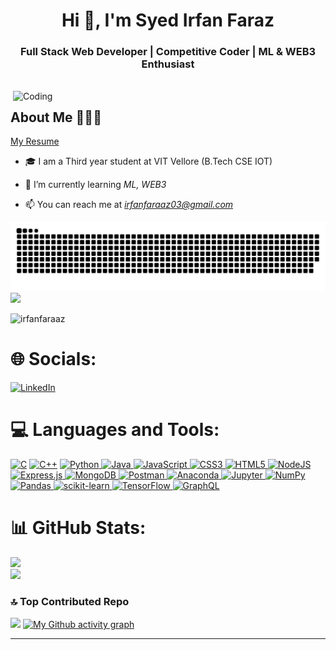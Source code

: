 <!--


Here are some ideas to get you started:

- 🔭 I’m currently working on ...
- 🌱 I’m currently learning ...
- 👯 I’m looking to collaborate on ...
- 🤔 I’m looking for help with ...
- 💬 Ask me about ...
- 📫 How to reach me: ...
- 😄 Pronouns: ...
- ⚡ Fun fact: ...
-->

<h1 align="center">Hi 👋, I'm Syed Irfan Faraz</h1>
<h3 align="center">Full Stack Web Developer | Competitive Coder | ML & WEB3 Enthusiast</h3>
<br>
<img align="right" alt="Coding" width="500" src="https://appsmaventech.com/images/blog/The-Evolution-Of-Web-Development-Via-Machine-Learning.jpg">

## About Me 👨🏻‍💻
<a href="https://drive.google.com/file/d/19ab--QRTIWZywbK-OXmROhDMZ_OpmZm6/view?usp=sharing" target="_blank">My Resume</a>
- 🎓 I am a Third year student at VIT Vellore (B.Tech CSE IOT) 

- 🌱 I’m currently learning *ML, WEB3*



- 📫 You can reach me at *irfanfaraaz03@gmail.com*
</div>

<div align="center">
  <a href="https://1999azzar.github.io/1999AZZAR/">
  <img  src="https://github.com/1999AZZAR/1999AZZAR/blob/main/resources/img/grid-snake.svg"
       alt="" /></a>
</div>
  <img src="https://user-images.githubusercontent.com/73097560/115834477-dbab4500-a447-11eb-908a-139a6edaec5c.gif"><br>

<p align="left"> <img src="https://komarev.com/ghpvc/?username=irfanfaraaz&label=Profile%20views&color=0e75b6&style=flat" alt="irfanfaraaz" /> </p>


# 🌐 Socials:

[![LinkedIn](https://img.shields.io/badge/LinkedIn-%230077B5.svg?logo=linkedin&logoColor=white)](https://www.linkedin.com/in/syed-irfan-faraz-b95b34227/)

# 💻 Languages and Tools:

[![C](https://img.shields.io/badge/c-%2300599C.svg?style=for-the-badge&logo=c&logoColor=white)](https://www.cprogramming.com/)
[![C++](https://img.shields.io/badge/c++-%2300599C.svg?style=for-the-badge&logo=c%2B%2B&logoColor=white)](https://cplusplus.com/) 
[![Python](https://img.shields.io/badge/python-3670A0?style=for-the-badge&logo=python&logoColor=ffdd54)
](https://www.python.org/)
[![Java](https://img.shields.io/badge/java-%23ED8B00.svg?style=for-the-badge&logo=java&logoColor=white)
](https://www.java.com/en/) 
[![JavaScript](https://img.shields.io/badge/javascript-%23323330.svg?style=for-the-badge&logo=javascript&logoColor=%23F7DF1E)
](https://developer.mozilla.org/en-US/docs/Web/JavaScript/)
[![CSS3](https://img.shields.io/badge/css3-%231572B6.svg?style=for-the-badge&logo=css3&logoColor=white)
](https://developer.mozilla.org/en-US/docs/Web/CSS/)
[![HTML5](https://img.shields.io/badge/html5-%23E34F26.svg?style=for-the-badge&logo=html5&logoColor=white)
]( https://developer.mozilla.org/en-US/docs/Web/HTML/)
[![NodeJS](https://img.shields.io/badge/node.js-6DA55F?style=for-the-badge&logo=node.js&logoColor=white)
](https://nodejs.org/en/)
[![Express.js](https://img.shields.io/badge/express.js-%23404d59.svg?style=for-the-badge&logo=express&logoColor=%2361DAFB)
](https://expressjs.com/)
[![MongoDB](https://img.shields.io/badge/MongoDB-%234ea94b.svg?style=for-the-badge&logo=mongodb&logoColor=white)
](https://www.mongodb.com/)
[![Postman](https://img.shields.io/badge/Postman-FF6C37?style=for-the-badge&logo=postman&logoColor=white)
](https://www.postman.com/)
[![Anaconda](https://img.shields.io/badge/Anaconda-%2344A833.svg?style=for-the-badge&logo=anaconda&logoColor=white)
](https://www.anaconda.com/)
[![Jupyter](https://img.shields.io/static/v1?style=for-the-badge&message=Jupyter&color=F37626&logo=Jupyter&logoColor=FFFFFF&label=)
](https://jupyter.org/)
[![NumPy](https://img.shields.io/badge/numpy-%23013243.svg?style=for-the-badge&logo=numpy&logoColor=white)
](https://numpy.org/)
[![Pandas](https://img.shields.io/badge/pandas-%23150458.svg?style=for-the-badge&logo=pandas&logoColor=white)
](https://pandas.pydata.org/)
[![scikit-learn](https://img.shields.io/badge/scikit--learn-%23F7931E.svg?style=for-the-badge&logo=scikit-learn&logoColor=white)
](https://scikit-learn.org/)
[![TensorFlow](https://img.shields.io/badge/TensorFlow-%23FF6F00.svg?style=for-the-badge&logo=TensorFlow&logoColor=white)
](https://www.tensorflow.org/)
[![GraphQL](https://img.shields.io/badge/GraphQL-3670A0?style=for-the-badge&logo=GraphQL&logoColor=ffdd54)](https://www.graphql.org/)

# 📊 GitHub Stats:

![](https://github-readme-stats.vercel.app/api?username=irfanfaraaz&theme=tokyonight&hide_border=false&include_all_commits=true&count_private=true)<br/>
![](https://github-readme-streak-stats.herokuapp.com/?user=irfanfaraaz&theme=tokyonight&hide_border=false)<br/>

### 🔝 Top Contributed Repo
![](https://github-contributor-stats.vercel.app/api?username=irfanfaraaz&limit=7&theme=tokyonight&combine_all_yearly_contributions=true)
[![My Github activity graph](https://github-readme-activity-graph.vercel.app/graph?username=irfanfaraaz)](https://github.com/ashutosh00710/github-readme-activity-graph)



---
